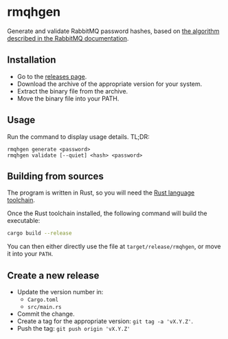 # rmqhgen

Generate and validate RabbitMQ password hashes, based on [the algorithm described in the RabbitMQ documentation](https://www.rabbitmq.com/passwords.html#computing-password-hash).

## Installation

- Go to the [releases page](https://github.com/cGuille/rmqhgen/releases).
- Download the archive of the appropriate version for your system.
- Extract the binary file from the archive.
- Move the binary file into your PATH.

## Usage

Run the command to display usage details. TL;DR:

```
rmqhgen generate <password>
rmqhgen validate [--quiet] <hash> <password>
```

## Building from sources

The program is written in Rust, so you will need the [Rust language toolchain](https://www.rust-lang.org/tools/install).

Once the Rust toolchain installed, the following command will build the executable:

```bash
cargo build --release
```

You can then either directly use the file at `target/release/rmqhgen`, or move it into your `PATH`.

## Create a new release

- Update the version number in:
  - `Cargo.toml`
  - `src/main.rs`
- Commit the change.
- Create a tag for the appropriate version: `git tag -a 'vX.Y.Z'`.
- Push the tag: `git push origin 'vX.Y.Z'`
